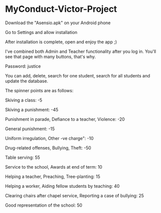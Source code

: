 # MyConduct-Victor-Project

Download the "Asensio.apk" on your Android phone

Go to Settings and allow installation

After installation is complete, open and enjoy the app ;)


I've combined both Admin and Teacher functionality after you log in. You'll see that page with many buttons, that's why. 

Password: justice

You can add, delete, search for one student, search for all students and update the database. 

The spinner points are as follows:

Skiving a class: -5

Skiving a punishment: -45

Punishment in parade, Defiance to a teacher, Violence: -20

General punishment: -15

Uniform irregulation, Other -ve charge": -10

Drug-related offenses, Bullying, Theft: -50

Table serving: 55

Service to the school, Awards at end of term: 10

Helping a teacher, Preaching, Tree-planting: 15

Helping a worker, Aiding fellow students by teaching: 40

Clearing chairs after chapel service, Reporting a case of bullying: 25

Good representation of the school: 50
